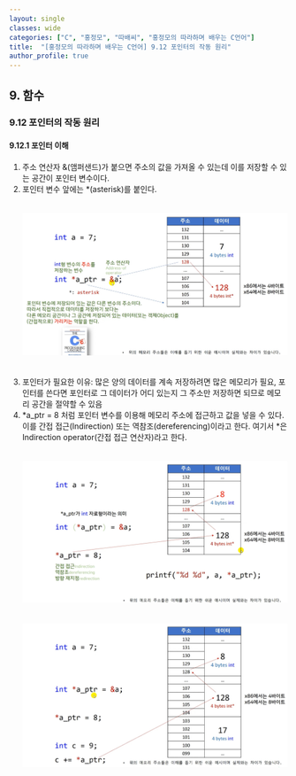 ```yaml
---
layout: single
classes: wide
categories: ["C", "홍정모", "따배씨", "홍정모의 따라하며 배우는 C언어"]
title:  "[홍정모의 따라하며 배우는 C언어] 9.12 포인터의 작동 원리"
author_profile: true
---
```


## 9. 함수
### 9.12 포인터의 작동 원리
#### 9.12.1 포인터 이해

1. 주소 연산자 &(앰퍼샌드)가 붙으면 주소의 값을 가져올 수 있는데 이를 저장할 수 있는 공간이 포인터 변수이다.
2. 포인터 변수 앞에는 *(asterisk)를 붙인다.  
<br><br/>
![image](/assets/images/tbc/9.12.1.jpg)  
<br><br/>
3. 포인터가 필요한 이유: 많은 양의 데이터를 계속 저장하려면 많은 메모리가 필요, 포인터를 쓴다면 포인터로 그 데이터가 어디 있는지 그 주소만 저장하면 되므로 메모리 공간을 절약할 수 있음
4. *a_ptr = 8 처럼 포인터 변수를 이용해 메모리 주소에 접근하고 값을 넣을 수 있다. 이를 간접 접근(Indirection) 또는 역참조(dereferencing)이라고 한다. 여기서 *은 Indirection operator(간접 접근 연산자)라고 한다.  
<br><br/>
![image](/assets/images/tbc/9.12.2.jpg)  
<br><br/>
![image](/assets/images/tbc/9.12.3.jpg)

